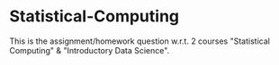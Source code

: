 # Statistical-Computing

This is the assignment/homework question w.r.t. 2 courses "Statistical Computing" & "Introductory Data Science".
